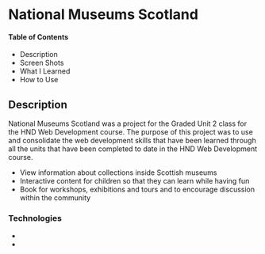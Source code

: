 # National Museums Scotland

#### Table of Contents
* Description
* Screen Shots
* What I Learned
* How to Use




## Description
National Museums Scotland was a project for the Graded Unit 2 class for the HND Web Development course. The purpose of this project was to use and consolidate the web development skills that have been learned through all the units that have been completed to date in the HND Web Development course.

* View information about collections inside Scottish museums  
* Interactive content for children so that they can learn while having fun 
* Book for workshops, exhibitions and tours and to encourage discussion within the community

### Technologies
*
* 
